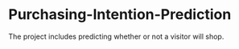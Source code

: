 # Purchasing-Intention-Prediction
The project includes predicting whether or not a visitor will shop.
